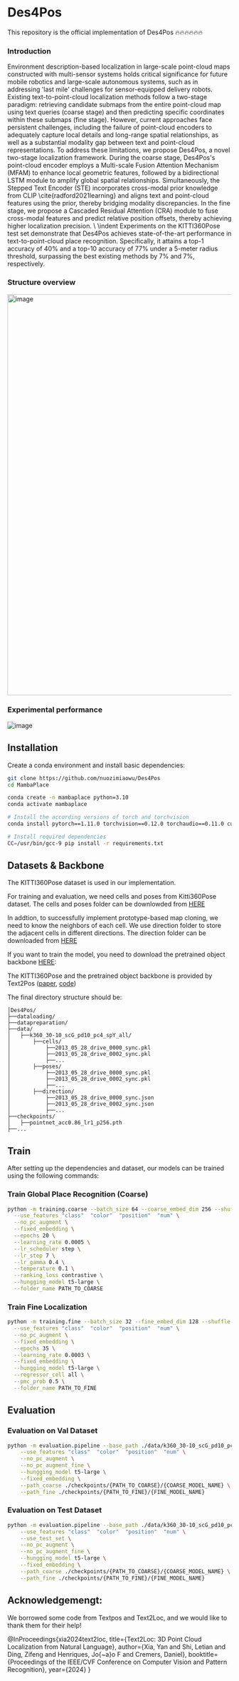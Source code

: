 # Des4Pos
This repository is the official implementation of Des4Pos 🔥🔥🔥🔥🔥🔥

###  Introduction
  Environment description-based localization in large-scale point-cloud maps constructed with multi-sensor systems holds critical significance for future mobile robotics and large-scale autonomous systems, such as in addressing 'last mile' challenges for sensor-equipped delivery robots. Existing text-to-point-cloud localization methods follow a two-stage paradigm: retrieving candidate submaps from the entire point-cloud map using text queries (coarse stage) and then predicting specific coordinates within these submaps (fine stage). However, current approaches face persistent challenges, including the failure of point-cloud encoders to adequately capture local details and long-range spatial relationships, as well as a substantial modality gap between text and point-cloud representations.
To address these limitations, we propose Des4Pos, a novel two-stage localization framework. During the coarse stage, Des4Pos's point-cloud encoder employs a Multi-scale Fusion Attention Mechanism (MFAM) to enhance local geometric features, followed by a bidirectional LSTM module to amplify global spatial relationships. Simultaneously, the Stepped Text Encoder (STE) incorporates cross-modal prior knowledge from CLIP \cite{radford2021learning} and aligns text and point-cloud features using the prior, thereby bridging modality discrepancies. In the fine stage, we propose a Cascaded Residual Attention (CRA) module to fuse cross-modal features and predict relative position offsets, thereby achieving higher localization precision. \\
\indent Experiments on the KITTI360Pose test set demonstrate that Des4Pos achieves state-of-the-art performance in text-to-point-cloud place recognition. Specifically, it attains a top-1 accuracy of 40\% and a top-10 accuracy of 77\% under a 5-meter radius threshold, surpassing the best existing methods by 7\% and 7\%, respectively.

###  Structure overview
<img width="899" alt="image" src="https://github.com/user-attachments/assets/9e2e2dca-a5b3-4b00-832e-c302c4eddce8" />


###  Experimental performance
![image](https://github.com/user-attachments/assets/0afce509-f72e-4a36-b71f-97bbd01c3e37)


##  Installation
Create a conda environment and install basic dependencies:
```bash
git clone https://github.com/nuozimiaowu/Des4Pos
cd MambaPlace

conda create -n mambaplace python=3.10
conda activate mambaplace

# Install the according versions of torch and torchvision
conda install pytorch==1.11.0 torchvision==0.12.0 torchaudio==0.11.0 cudatoolkit=11.3 -c pytorch

# Install required dependencies
CC=/usr/bin/gcc-9 pip install -r requirements.txt
```

## Datasets & Backbone

The KITTI360Pose dataset is used in our implementation.

For training and evaluation, we need cells and poses from Kitti360Pose dataset.
The cells and poses folder can be downlowded from [HERE](https://cvg.cit.tum.de/webshare/g/text2pose/KITTI360Pose/k360_30-10_scG_pd10_pc4_spY_all/)  

In addtion, to successfully implement prototype-based map cloning, we need to know the neighbors of each cell. We use direction folder to store the adjacent cells in different directions. 
The direction folder can be downloaded from [HERE](https://drive.google.com/drive/folders/15nsTfN7oQ2uctghRIWo0UgVmJUURzNUZ?usp=sharing)  

If you want to train the model, you need to download the pretrained object backbone [HERE](https://drive.google.com/file/d/1j2q67tfpVfIbJtC1gOWm7j8zNGhw5J9R/view?usp=drive_link):

The KITTI360Pose and the pretrained object backbone is provided by Text2Pos ([paper](https://arxiv.org/abs/2203.15125), [code](https://github.com/mako443/Text2Pos-CVPR2022))

<!-- ```bash
mkdir checkpoints/k360_30-10_scG_pd10_pc4_spY_all/
wget https://cvg.cit.tum.de/webshare/g/text2pose/pretrained_models/pointnet_acc0.86_lr1_p256.pth
mv pointnet_acc0.86_lr1_p256.pth checkpoints/
``` -->

The final directory structure should be:
```
│Des4Pos/
├──dataloading/
├──datapreparation/
├──data/
│   ├──k360_30-10_scG_pd10_pc4_spY_all/
│       ├──cells/
│           ├──2013_05_28_drive_0000_sync.pkl
│           ├──2013_05_28_drive_0002_sync.pkl
│           ├──...
│       ├──poses/
│           ├──2013_05_28_drive_0000_sync.pkl
│           ├──2013_05_28_drive_0002_sync.pkl
│           ├──...
│       ├──direction/
│           ├──2013_05_28_drive_0000_sync.json
│           ├──2013_05_28_drive_0002_sync.json
│           ├──...
├──checkpoints/
│   ├──pointnet_acc0.86_lr1_p256.pth
├──...
```


## Train
After setting up the dependencies and dataset, our models can be trained using the following commands:

### Train Global Place Recognition (Coarse)

```bash
python -m training.coarse --batch_size 64 --coarse_embed_dim 256 --shuffle --base_path ./data/k360_30-10_scG_pd10_pc4_spY_all/   \
  --use_features "class"  "color"  "position"  "num" \
  --no_pc_augment \
  --fixed_embedding \
  --epochs 20 \
  --learning_rate 0.0005 \
  --lr_scheduler step \
  --lr_step 7 \
  --lr_gamma 0.4 \
  --temperature 0.1 \
  --ranking_loss contrastive \
  --hungging_model t5-large \
  --folder_name PATH_TO_COARSE
```

### Train Fine Localization

```bash
python -m training.fine --batch_size 32 --fine_embed_dim 128 --shuffle --base_path ./data/k360_30-10_scG_pd10_pc4_spY_all/ \
  --use_features "class"  "color"  "position"  "num" \
  --no_pc_augment \
  --fixed_embedding \
  --epochs 35 \
  --learning_rate 0.0003 \
  --fixed_embedding \
  --hungging_model t5-large \
  --regressor_cell all \
  --pmc_prob 0.5 \
  --folder_name PATH_TO_FINE
```

## Evaluation

### Evaluation on Val Dataset

```bash
python -m evaluation.pipeline --base_path ./data/k360_30-10_scG_pd10_pc4_spY_all/ \
    --use_features "class"  "color"  "position"  "num" \
    --no_pc_augment \
    --no_pc_augment_fine \
    --hungging_model t5-large \
    --fixed_embedding \
    --path_coarse ./checkpoints/{PATH_TO_COARSE}/{COARSE_MODEL_NAME} \
    --path_fine ./checkpoints/{PATH_TO_FINE}/{FINE_MODEL_NAME} 
```

### Evaluation on Test Dataset

```bash
python -m evaluation.pipeline --base_path ./data/k360_30-10_scG_pd10_pc4_spY_all/ \
    --use_features "class"  "color"  "position"  "num" \
    --use_test_set \
    --no_pc_augment \
    --no_pc_augment_fine \
    --hungging_model t5-large \
    --fixed_embedding \
    --path_coarse ./checkpoints/{PATH_TO_COARSE}/{COARSE_MODEL_NAME} \
    --path_fine ./checkpoints/{PATH_TO_FINE}/{FINE_MODEL_NAME} 
```
## Acknowledgemengt: 
We borrowed some code from Textpos and Text2Loc, and we would like to thank them for their help!

@InProceedings{xia2024text2loc,
      title={Text2Loc: 3D Point Cloud Localization from Natural Language},
      author={Xia, Yan and Shi, Letian and Ding, Zifeng and Henriques, Jo{\~a}o F and Cremers, Daniel},
      booktitle={Proceedings of the IEEE/CVF Conference on Computer Vision and Pattern Recognition},
      year={2024}
    }
